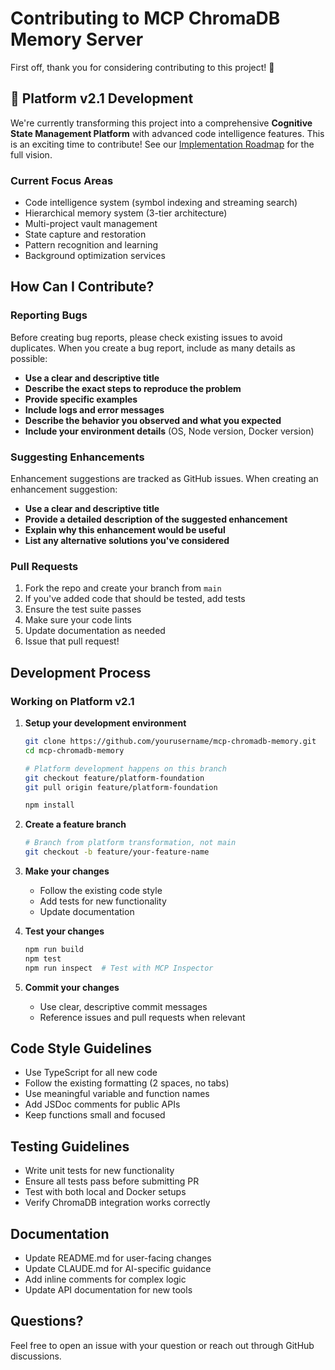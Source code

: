# Contributing to MCP ChromaDB Memory Server

First off, thank you for considering contributing to this project! 🎉

## 🚀 Platform v2.1 Development

We're currently transforming this project into a comprehensive **Cognitive State Management Platform** with advanced code intelligence features. This is an exciting time to contribute! See our [Implementation Roadmap](./vault/Planning/roadmaps/Implementation%20Roadmap.md) for the full vision.

### Current Focus Areas
- Code intelligence system (symbol indexing and streaming search)
- Hierarchical memory system (3-tier architecture)
- Multi-project vault management
- State capture and restoration
- Pattern recognition and learning
- Background optimization services

## How Can I Contribute?

### Reporting Bugs

Before creating bug reports, please check existing issues to avoid duplicates. When you create a bug report, include as many details as possible:

- **Use a clear and descriptive title**
- **Describe the exact steps to reproduce the problem**
- **Provide specific examples**
- **Include logs and error messages**
- **Describe the behavior you observed and what you expected**
- **Include your environment details** (OS, Node version, Docker version)

### Suggesting Enhancements

Enhancement suggestions are tracked as GitHub issues. When creating an enhancement suggestion:

- **Use a clear and descriptive title**
- **Provide a detailed description of the suggested enhancement**
- **Explain why this enhancement would be useful**
- **List any alternative solutions you've considered**

### Pull Requests

1. Fork the repo and create your branch from `main`
2. If you've added code that should be tested, add tests
3. Ensure the test suite passes
4. Make sure your code lints
5. Update documentation as needed
6. Issue that pull request!

## Development Process

### Working on Platform v2.1

1. **Setup your development environment**
   ```bash
   git clone https://github.com/yourusername/mcp-chromadb-memory.git
   cd mcp-chromadb-memory
   
   # Platform development happens on this branch
   git checkout feature/platform-foundation
   git pull origin feature/platform-foundation
   
   npm install
   ```

2. **Create a feature branch**
   ```bash
   # Branch from platform transformation, not main
   git checkout -b feature/your-feature-name
   ```

2. **Make your changes**
   - Follow the existing code style
   - Add tests for new functionality
   - Update documentation

3. **Test your changes**
   ```bash
   npm run build
   npm test
   npm run inspect  # Test with MCP Inspector
   ```

4. **Commit your changes**
   - Use clear, descriptive commit messages
   - Reference issues and pull requests when relevant

## Code Style Guidelines

- Use TypeScript for all new code
- Follow the existing formatting (2 spaces, no tabs)
- Use meaningful variable and function names
- Add JSDoc comments for public APIs
- Keep functions small and focused

## Testing Guidelines

- Write unit tests for new functionality
- Ensure all tests pass before submitting PR
- Test with both local and Docker setups
- Verify ChromaDB integration works correctly

## Documentation

- Update README.md for user-facing changes
- Update CLAUDE.md for AI-specific guidance
- Add inline comments for complex logic
- Update API documentation for new tools

## Questions?

Feel free to open an issue with your question or reach out through GitHub discussions.